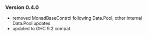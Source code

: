 ### Version 0.4.0

* removed MonadBaseControl following Data.Pool, other internal Data.Pool updates
* updated to GHC 9.2 compat
